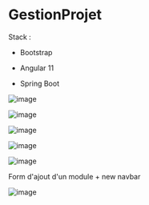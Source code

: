# GestionProjet

Stack : 

- Bootstrap

- Angular 11

- Spring Boot

![image](https://user-images.githubusercontent.com/56021893/118249747-010afc00-b4a6-11eb-9a51-b47660270ed9.png)

![image](https://user-images.githubusercontent.com/56021893/118978155-47190180-b977-11eb-8398-f3eac9dadd51.png)

![image](https://user-images.githubusercontent.com/56021893/118978890-27cea400-b978-11eb-8850-79c9d1a2c9a0.png)

![image](https://user-images.githubusercontent.com/56021893/118978697-e50ccc00-b977-11eb-916d-de25f4af5832.png)

![image](https://user-images.githubusercontent.com/56021893/118979099-67958b80-b978-11eb-8199-ef4810f731be.png)

Form d'ajout d'un module + new navbar

![image](https://user-images.githubusercontent.com/56021893/119219420-d04e4680-bae5-11eb-936f-c1184eb977e2.png)
